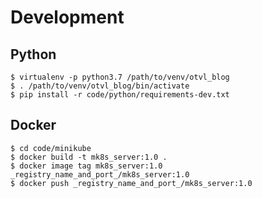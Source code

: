 # Development

## Python

    $ virtualenv -p python3.7 /path/to/venv/otvl_blog
    $ . /path/to/venv/otvl_blog/bin/activate
    $ pip install -r code/python/requirements-dev.txt

## Docker

    $ cd code/minikube
    $ docker build -t mk8s_server:1.0 .
    $ docker image tag mk8s_server:1.0 _registry_name_and_port_/mk8s_server:1.0
    $ docker push _registry_name_and_port_/mk8s_server:1.0
